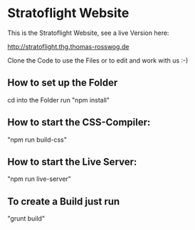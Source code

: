 # Stratoflight Website

This is the Stratoflight Website, see a live Version here:

http://stratoflight.thg.thomas-rosswog.de

Clone the Code to use the Files or to edit and work with us :-)

## How to set up the Folder

cd into the Folder
run "npm install"

## How to start the CSS-Compiler:

"npm run build-css"

## How to start the Live Server:

"npm run live-server"

## To create a Build just run

"grunt build"

